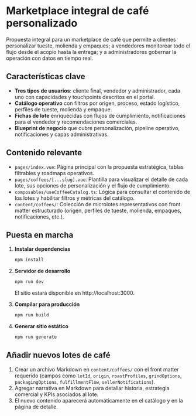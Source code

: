 # Marketplace integral de café personalizado

Propuesta integral para un marketplace de café que permite a clientes personalizar tueste, molienda y empaques; a vendedores monitorear todo el flujo desde el acopio hasta la entrega; y a administradores gobernar la operación con datos en tiempo real.

## Características clave

- **Tres tipos de usuarios**: cliente final, vendedor y administrador, cada uno con capacidades y touchpoints descritos en el portal.
- **Catálogo operativo** con filtros por origen, proceso, estado logístico, perfiles de tueste, molienda y empaque.
- **Fichas de lote** enriquecidas con flujos de cumplimiento, notificaciones para el vendedor y recomendaciones comerciales.
- **Blueprint de negocio** que cubre personalización, pipeline operativo, notificaciones y capas administrativas.

## Contenido relevante

- `pages/index.vue`: Página principal con la propuesta estratégica, tablas filtrables y roadmaps operativos.
- `pages/coffees/[...slug].vue`: Plantilla para visualizar el detalle de cada lote, sus opciones de personalización y el flujo de cumplimiento.
- `composables/useCoffeeCatalog.ts`: Lógica para consultar el contenido de los lotes y habilitar filtros y métricas del catálogo.
- `content/coffees/`: Colección de microlotes representativos con front matter estructurado (origen, perfiles de tueste, molienda, empaques, notificaciones, etc.).

## Puesta en marcha

1. **Instalar dependencias**

   ```bash
   npm install
   ```

2. **Servidor de desarrollo**

   ```bash
   npm run dev
   ```

   El sitio estará disponible en http://localhost:3000.

3. **Compilar para producción**

   ```bash
   npm run build
   ```

4. **Generar sitio estático**

   ```bash
   npm run generate
   ```

## Añadir nuevos lotes de café

1. Crear un archivo Markdown en `content/coffees/` con el front matter requerido (campos como `lotId`, `origin`, `roastProfiles`, `grindOptions`, `packagingOptions`, `fulfillmentFlow`, `sellerNotifications`).
2. Agregar narrativa en Markdown para detallar historia, estrategia comercial y KPIs asociados al lote.
3. El nuevo contenido aparecerá automáticamente en el catálogo y en la página de detalle.
